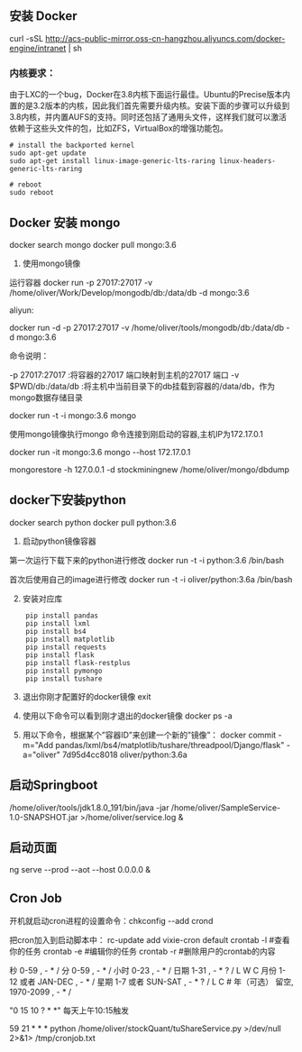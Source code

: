 ## 安装 Docker

curl -sSL http://acs-public-mirror.oss-cn-hangzhou.aliyuncs.com/docker-engine/intranet | sh

### 内核要求：

由于LXC的一个bug，Docker在3.8内核下面运行最佳。Ubuntu的Precise版本内置的是3.2版本的内核，因此我们首先需要升级内核。安装下面的步骤可以升级到3.8内核，并内置AUFS的支持。同时还包括了通用头文件，这样我们就可以激活依赖于这些头文件的包，比如ZFS，VirtualBox的增强功能包。

```
# install the backported kernel
sudo apt-get update
sudo apt-get install linux-image-generic-lts-raring linux-headers-generic-lts-raring

# reboot
sudo reboot
```

## Docker 安装 mongo

docker search mongo
docker pull mongo:3.6

1. 使用mongo镜像

运行容器
docker run -p 27017:27017 -v /home/oliver/Work/Develop/mongodb/db:/data/db -d mongo:3.6

aliyun:

docker run -d -p 27017:27017 -v /home/oliver/tools/mongodb/db:/data/db -d mongo:3.6

命令说明：

-p 27017:27017 :将容器的27017 端口映射到主机的27017 端口
-v $PWD/db:/data/db :将主机中当前目录下的db挂载到容器的/data/db，作为mongo数据存储目录

docker run -t -i mongo:3.6 mongo

使用mongo镜像执行mongo 命令连接到刚启动的容器,主机IP为172.17.0.1

docker run -it mongo:3.6 mongo --host 172.17.0.1

mongorestore -h 127.0.0.1 -d stockminingnew  /home/oliver/mongo/dbdump

## docker下安装python

docker search python
docker pull python:3.6

1. 启动python镜像容器

第一次运行下载下来的python进行修改
docker run -t -i python:3.6 /bin/bash

首次后使用自己的image进行修改
docker run -t -i oliver/python:3.6a /bin/bash

2. 安装对应库
```
    pip install pandas 
    pip install lxml 
    pip install bs4
    pip install matplotlib
    pip install requests
    pip install flask
    pip install flask-restplus
    pip install pymongo
    pip install tushare 
```

3. 退出你刚才配置好的docker镜像
exit    

4. 使用以下命令可以看到刚才退出的docker镜像
docker ps -a

5. 用以下命令，根据某个”容器ID”来创建一个新的”镜像”：
docker commit -m="Add pandas/lxml/bs4/matplotlib/tushare/threadpool/Django/flask" -a="oliver" 7d95d4cc8018 oliver/python:3.6a

## 启动Springboot

/home/oliver/tools/jdk1.8.0_191/bin/java -jar /home/oliver/SampleService-1.0-SNAPSHOT.jar >/home/oliver/service.log &


## 启动页面

ng serve --prod --aot --host 0.0.0.0 &

## Cron Job

开机就启动cron进程的设置命令：chkconfig --add crond

把cron加入到启动脚本中：
rc-update add vixie-cron default
crontab -l  #查看你的任务
crontab -e #编辑你的任务
crontab -r #删除用户的crontab的内容

秒 0-59 , - * / 
分 0-59 , - * / 
小时 0-23 , - * / 
日期 1-31 , - * ? / L W C 
月份 1-12 或者 JAN-DEC , - * / 
星期 1-7 或者 SUN-SAT , - * ? / L C # 
年（可选） 留空, 1970-2099 , - * /

"0 15 10 ? * *" 每天上午10:15触发

59 21 * * * python /home/oliver/stockQuant/tuShareService.py >/dev/null 2>&1> /tmp/cronjob.txt